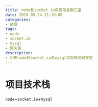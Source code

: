 ```yaml
---
title: node和socket.io实现简易聊天室
date: 2018-05-24 11:10:08
categories:
- 前端
tags:
- node
- socket.io
- mysql
- 聊天室
description: 
- 利用node和socket.io及mysql实现简易聊天室
---
```


# 项目技术栈
`node`+`socket.io`+`mysql`